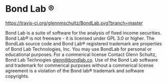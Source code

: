 Bond Lab ®
=======

https://travis-ci.org/glennmschultz/BondLab.svg?branch=master

Bond Lab is a suite of software for the analysis of fixed income securities. Bond Lab® is not freeware - it is licensed under GPL 3.0 or higher.  The BondLab source code and Bond Lab® registered trademark are properties of Bond Lab Technologies, Inc.  You may use BondLab for personal or educational purposes.  For a commerical license Contact Glenn Schultz, Bond Lab Technogies glenn@bondlab.co. Use of the Bond Lab software and trademark for commerical purposes without a commerical license agreement is a violation of the Bond lab® trademark and software copyrights.
